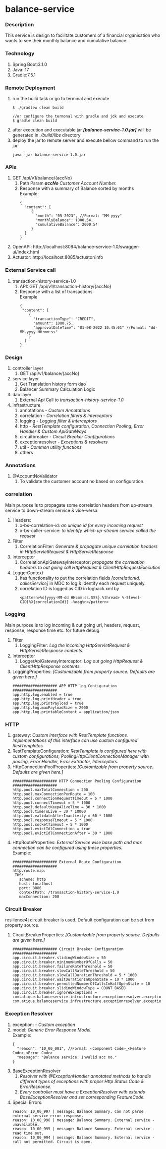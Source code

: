# balance-service

### Description
This service is design to facilitate customers of a financial organisation who wants to see their monthly balance and cumulative balance.

### Technology
1. Spring Boot:3.1.0
2. Java: 17
3. Gradle:7.5.1

### Remote Deployment
1. run the build task or go to terminal and execute
   ```
   $ ./gradlew clean build
   
   //or configure the termonal with gradle and jdk and execute
   $ gradle clean build
   ```
2. after execution and executable jar **_[balance-service-1.0.jar]_** will be generated in _./build/libs_ directory
3. deploy the jar to remote server and execute bellow command to run the jar
   ```
   java -jar balance-service-1.0.jar
   ```

### APIs
1. GET /api/v1/balance/{accNo}
   1. Path Param _**accNo** Customer Account Number._
   2. Response with a summary of Balance sorted by months<br>
      Example: 
      ```
      {
        "content": [
           {
             "month": "05-2023", //Format: "MM-yyyy"
             "monthlyBalance": 1000.54,
             "cumulativeBalance": 2000.54
           }
        ]
      }
      ```
2. OpenAPI: http://localhost:8084/balance-service-1.0/swagger-ui/index.html
3. Actuator: http://localhost:8085/actuator/info

### External Service call
1. transaction-history-service-1.0
   1. API: GET /api/v1/transaction-history/{accNo}
   2. Response with a list of transactions <br>
      Example
      ```
      {
       "content": [
          {
            "transactionType": "CREDIT",
            "amount": 1000.75,
            "approvalDateTime": "01-08-2022 10:45:01" //Format: "dd-MM-yyyy HH:mm:ss"
          }
        ]
      }
      ```

### Design
1. controller layer
   1. GET /api/v1/balance/{accNo}
2. service layer
   1. Get Translation history form dao 
   2. Balancer Summary Calculation Logic
3. dao layer
   1. External Api Call to _transaction-history-service-1.0_
4. infrastructure
   1. annotations - _Custom Annotations_
   2. correlation - _Correlation filters & interceptors_
   3. logging - _Logging filter & interceptors_
   4. http - _RestTemplate configuration, Connection Pooling, Error Handler & Custom ApiGateWays_
   5. circuitbreaker - _Circuit Breaker Configurations_
   6. exceptionresolver - _Exceptions & resolvers_ 
   7. util - _Common utility functions_
   8. others

### Annotations
1. @AccountNoValidator
   1. To validate the customer account no based on configuration.

### correlation
Main purpose is to propagate some correlation headers from up-stream service to down-stream service & vice-versa. <br>
1. Headers:
   1. x-bs-correlation-id: _an unique id for every incoming request_
   2. x-bs-caller-service: _to identify which up-stream service called the request_
2. Filter
   1. CorrelationFilter: _Generate & propagate unique correlation headers in HttpServletRequest & HttpServletResponse_
3. Interceptor
   1. CorrelationApiGatewayInterceptor: _propagate the correlation headers to out going call HttpRequest & ClientHttpRequestExecution_
4. LoggerContext
   1. has functionality to put the correlation fields _[correlationId, callerService]_ in MDC to log & identify each request uniquely.
   2. correlation ID is logged as CID in logback.xml by 
      ```
      <pattern>%d{yyyy-MM-dd HH:mm:ss.SSS}.%thread> %-5level-CID[%X{correlationId}] -%msg%n</pattern> 
      ```

### Logging
Main purpose is to log incoming & out going url, headers, request, response, response time etc. for future debug.
1. Filter
   1. LoggingFilter: _Log the incoming HttpServletRequest & HttpServletResponse contents._
2. Interceptor
   1. LoggerApiGatewayInterceptor: _Log out going HttpRequest & ClientHttpResponse contents._
3. LoggingProperties: _[Customizable from property source. Defaults are given here.]_ <br>
   ```
   #################### APP HTTP log Configuration ####################
   app.http.log.enabled = true 
   app.http.log.printHeader = true 
   app.http.log.printPayload = true 
   app.http.log.maxPayloadSize = 2000 
   app.http.log.printableContent = application/json
   ```

### HTTP
1. gateway: _Custom interface with RestTemplate functions. Implementations of this interface can use custom configured RestTemplates._
2. RestTemplateConfiguration: _RestTemplate is configured here with custom configurations, PoolingHttpClientConnectionManager with pooling, Error Handler, Error Extractor, Interceptors._
3. HttpConnectionPoolProperties: _[Customizable from property source. Defaults are given here.]_<br>
   ```
   #################### HTTP Connection Pooling Configuration ####################
   http.pool.maxTotalConnection = 200
   http.pool.maxConnectionPerRoute = 100
   http.pool.connectionRequestTimeout = 5 * 1000
   http.pool.connectTimeout = 5 * 1000
   http.pool.defaultKeepAliveTime = 30 * 1000
   http.pool.timeToLive = 30 * 10000
   http.pool.validateAfterInactivity = 60 * 1000
   http.pool.responseTimeout = 5 * 1000
   http.pool.socketTimeout = 5 * 1000
   http.pool.evictIdlConnection = true
   http.pool.evictIdlConnectionAfter = 30 * 1000
   ```
5. HttpRouteProperties: _External Service wise base path and max connection can be configured using these properties._ <br>
   Example:
   ```
   #################### External Route Configuration ####################
   http.route.map:
    THS:
      scheme: http
      host: localhost
      port: 8086
      contextPath: /transaction-history-service-1.0
      maxConnection: 200
   ```

### Circuit Breaker
resilience4j circuit breaker is used. Default configuration can be set from property source. 
1. CircuitBreakerProperties: _[Customizable from property source. Defaults are given here.]_<br>
   ```
   #################### Circuit Breaker Configuration ####################
   app.circuit.breaker.slidingWindowSize = 50
   app.circuit.breaker.minimumNumberOfCalls = 50
   app.circuit.breaker.failureRateThreshold = 50
   app.circuit.breaker.slowCallRateThreshold = 50
   app.circuit.breaker.slowCallDurationThreshold = 5 * 1000
   app.circuit.breaker.waitDurationInOpenState = 10 * 1000
   app.circuit.breaker.permittedNumberOfCallsInHalfOpenState = 10
   app.circuit.breaker.slidingWindowType = COUNT_BASED
   app.circuit.breaker.ignoreExceptions = com.atique.balanceservice.infrustructure.exceptionresolver.exception.BaseException, com.atique.balanceservice.infrustructure.exceptionresolver.exception.ExternalServiceException
   ```

### Exception Resolver
1. exception: - _Custom exception_
2. model: _Generic Error Response Model._ <br>
   Example:
   ```
   {
     "reason": "10_00_001", //Format: <Component Code>_<Feature Code>_<Error Code>
     "message": "Balance service. Invalid acc no."
   }
   ```
3. BaseExceptionResolver
   1. _Resolver with @ExceptionHandler annotated methods to handle different types of exceptions with proper Http Status Code & ErrorResponse._
   2. _Every controller must have a ExceptionResolver with extends BaseExceptionResolver and set corresponding FeatureCode._
4. Special Errors:
   ```
   reason: 10_00_997 | message: Balance Summary. Can not parse external service error response.
   reason: 10_00_996 | message: Balance Summary. External service - unavailable.
   reason: 10_00_995 | message: Balance Summary. External service - read time out.
   reason: 10_00_994 | message: Balance Summary. External service - call not permitted. Circuit is open.
   ```